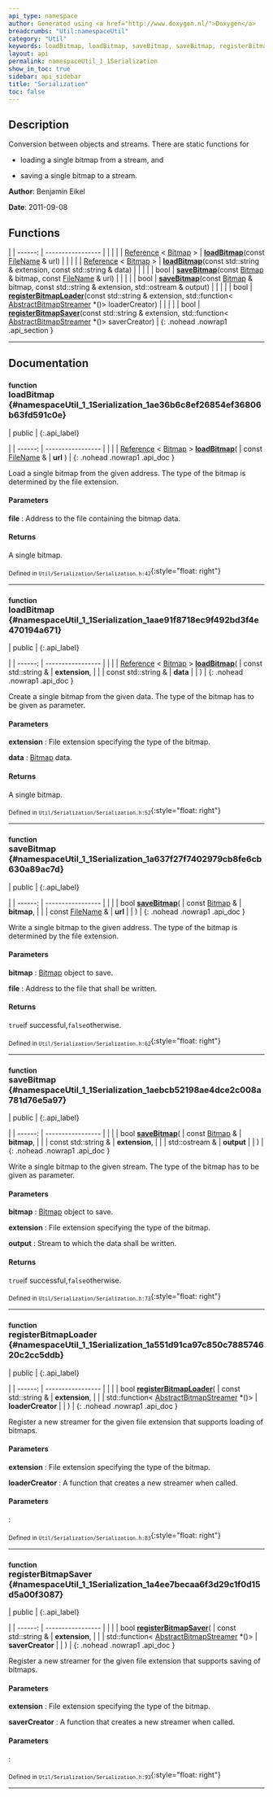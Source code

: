 ```yaml
---
api_type: namespace
author: Generated using <a href="http://www.doxygen.nl/">Doxygen</a>
breadcrumbs: "Util:namespaceUtil"
category: "Util"
keywords: loadBitmap, loadBitmap, saveBitmap, saveBitmap, registerBitmapLoader, registerBitmapSaver
layout: api
permalink: namespaceUtil_1_1Serialization
show_in_toc: true
sidebar: api_sidebar
title: "Serialization"
toc: false
---
```


## Description



Conversion between objects and streams. There are static functions for

* loading a single bitmap from a stream, and


* saving a single bitmap to a stream.







**Author**: Benjamin Eikel



**Date**: 2011-09-08





## Functions

|
| ------: | ----------------- |
|  | |
| [Reference](classUtil_1_1Reference) < [Bitmap](classUtil_1_1Bitmap) > | **[loadBitmap](#namespaceUtil_1_1Serialization_1ae36b6c8ef26854ef36806b63fd591c0e)**(const [FileName](classUtil_1_1FileName) & url) |
|  | |
| [Reference](classUtil_1_1Reference) < [Bitmap](classUtil_1_1Bitmap) > | **[loadBitmap](#namespaceUtil_1_1Serialization_1aae91f8718ec9f492bd3f4e470194a671)**(const std::string & extension, const std::string & data) |
|  | |
| bool | **[saveBitmap](#namespaceUtil_1_1Serialization_1a637f27f7402979cb8fe6cb630a89ac7d)**(const [Bitmap](classUtil_1_1Bitmap) & bitmap, const [FileName](classUtil_1_1FileName) & url) |
|  | |
| bool | **[saveBitmap](#namespaceUtil_1_1Serialization_1aebcb52198ae4dce2c008a781d76e5a97)**(const [Bitmap](classUtil_1_1Bitmap) & bitmap, const std::string & extension, std::ostream & output) |
|  | |
| bool | **[registerBitmapLoader](#namespaceUtil_1_1Serialization_1a551d91ca97c850c788574620c2cc5ddb)**(const std::string & extension, std::function< [AbstractBitmapStreamer](classUtil_1_1AbstractBitmapStreamer) *()> loaderCreator) |
|  | |
| bool | **[registerBitmapSaver](#namespaceUtil_1_1Serialization_1a4ee7becaa6f3d29c1f0d15d5a00f3087)**(const std::string & extension, std::function< [AbstractBitmapStreamer](classUtil_1_1AbstractBitmapStreamer) *()> saverCreator) |
{: .nohead .nowrap1 .api_section }


-------------------------------------------------------------------

## Documentation

### <small>function</small><br/> loadBitmap {#namespaceUtil_1_1Serialization_1ae36b6c8ef26854ef36806b63fd591c0e}

| public |
{:.api_label}

|
| ------: | ----------------- |
|  |
| [Reference](classUtil_1_1Reference) < [Bitmap](classUtil_1_1Bitmap) > **[loadBitmap](#namespaceUtil_1_1Serialization_1ae36b6c8ef26854ef36806b63fd591c0e)**( | const [FileName](classUtil_1_1FileName) & | **url** ) |
{: .nohead .nowrap1 .api_doc }



Load a single bitmap from the given address. The type of the bitmap is determined by the file extension.


#### Parameters
**file**
:  Address to the file containing the bitmap data.




#### Returns
A single bitmap.





<sub>Defined in `Util/Serialization/Serialization.h:42`</sub>{:style="float: right"}

-------------------------------------------------------------------

### <small>function</small><br/> loadBitmap {#namespaceUtil_1_1Serialization_1aae91f8718ec9f492bd3f4e470194a671}

| public |
{:.api_label}

|
| ------: | ----------------- |
|  |
| [Reference](classUtil_1_1Reference) < [Bitmap](classUtil_1_1Bitmap) > **[loadBitmap](#namespaceUtil_1_1Serialization_1aae91f8718ec9f492bd3f4e470194a671)**( | const std::string & | **extension**, |
| | const std::string & | **data** |
|   ) |
{: .nohead .nowrap1 .api_doc }



Create a single bitmap from the given data. The type of the bitmap has to be given as parameter.


#### Parameters
**extension**
:  File extension specifying the type of the bitmap.



**data**
:   [Bitmap](classUtil_1_1Bitmap) data.




#### Returns
A single bitmap.





<sub>Defined in `Util/Serialization/Serialization.h:52`</sub>{:style="float: right"}

-------------------------------------------------------------------

### <small>function</small><br/> saveBitmap {#namespaceUtil_1_1Serialization_1a637f27f7402979cb8fe6cb630a89ac7d}

| public |
{:.api_label}

|
| ------: | ----------------- |
|  |
| bool **[saveBitmap](#namespaceUtil_1_1Serialization_1a637f27f7402979cb8fe6cb630a89ac7d)**( | const [Bitmap](classUtil_1_1Bitmap) & | **bitmap**, |
| | const [FileName](classUtil_1_1FileName) & | **url** |
|   ) |
{: .nohead .nowrap1 .api_doc }



Write a single bitmap to the given address. The type of the bitmap is determined by the file extension.


#### Parameters
**bitmap**
:   [Bitmap](classUtil_1_1Bitmap) object to save.



**file**
:  Address to the file that shall be written.




#### Returns
`true`if successful,`false`otherwise.





<sub>Defined in `Util/Serialization/Serialization.h:62`</sub>{:style="float: right"}

-------------------------------------------------------------------

### <small>function</small><br/> saveBitmap {#namespaceUtil_1_1Serialization_1aebcb52198ae4dce2c008a781d76e5a97}

| public |
{:.api_label}

|
| ------: | ----------------- |
|  |
| bool **[saveBitmap](#namespaceUtil_1_1Serialization_1aebcb52198ae4dce2c008a781d76e5a97)**( | const [Bitmap](classUtil_1_1Bitmap) & | **bitmap**, |
| | const std::string & | **extension**, |
| | std::ostream & | **output** |
|   ) |
{: .nohead .nowrap1 .api_doc }



Write a single bitmap to the given stream. The type of the bitmap has to be given as parameter.


#### Parameters
**bitmap**
:   [Bitmap](classUtil_1_1Bitmap) object to save.



**extension**
:  File extension specifying the type of the bitmap.



**output**
:  Stream to which the data shall be written.




#### Returns
`true`if successful,`false`otherwise.





<sub>Defined in `Util/Serialization/Serialization.h:73`</sub>{:style="float: right"}

-------------------------------------------------------------------

### <small>function</small><br/> registerBitmapLoader {#namespaceUtil_1_1Serialization_1a551d91ca97c850c788574620c2cc5ddb}

| public |
{:.api_label}

|
| ------: | ----------------- |
|  |
| bool **[registerBitmapLoader](#namespaceUtil_1_1Serialization_1a551d91ca97c850c788574620c2cc5ddb)**( | const std::string & | **extension**, |
| | std::function< [AbstractBitmapStreamer](classUtil_1_1AbstractBitmapStreamer) *()> | **loaderCreator** |
|   ) |
{: .nohead .nowrap1 .api_doc }



Register a new streamer for the given file extension that supports loading of bitmaps.


#### Parameters
**extension**
:  File extension specifying the type of the bitmap.



**loaderCreator**
:  A function that creates a new streamer when called.




#### Parameters

:  





<sub>Defined in `Util/Serialization/Serialization.h:83`</sub>{:style="float: right"}

-------------------------------------------------------------------

### <small>function</small><br/> registerBitmapSaver {#namespaceUtil_1_1Serialization_1a4ee7becaa6f3d29c1f0d15d5a00f3087}

| public |
{:.api_label}

|
| ------: | ----------------- |
|  |
| bool **[registerBitmapSaver](#namespaceUtil_1_1Serialization_1a4ee7becaa6f3d29c1f0d15d5a00f3087)**( | const std::string & | **extension**, |
| | std::function< [AbstractBitmapStreamer](classUtil_1_1AbstractBitmapStreamer) *()> | **saverCreator** |
|   ) |
{: .nohead .nowrap1 .api_doc }



Register a new streamer for the given file extension that supports saving of bitmaps.


#### Parameters
**extension**
:  File extension specifying the type of the bitmap.



**saverCreator**
:  A function that creates a new streamer when called.




#### Parameters

:  





<sub>Defined in `Util/Serialization/Serialization.h:93`</sub>{:style="float: right"}

-------------------------------------------------------------------

